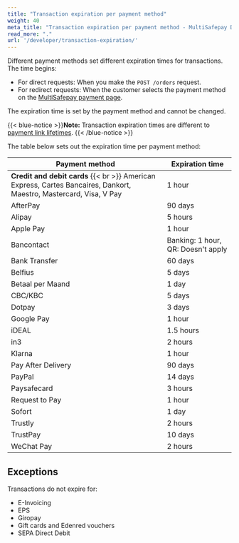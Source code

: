 ```yaml
---
title: "Transaction expiration per payment method"
weight: 40
meta_title: "Transaction expiration per payment method - MultiSafepay Docs"
read_more: "."
url: '/developer/transaction-expiration/'
---
```

Different payment methods set different expiration times for transactions. The time begins:

- For direct requests: When you make the `POST /orders` request.
- For redirect requests: When the customer selects the payment method on the [MultiSafepay payment page](/payment-pages/). 

The expiration time is set by the payment method and cannot be changed.

{{< blue-notice >}}**Note:** Transaction expiration times are different to [payment link lifetimes](/payment-links/about/#lifetimes). {{< /blue-notice >}}

The table below sets out the expiration time per payment method:

| Payment method | Expiration time |
|---|---|
| **Credit and debit cards** {{< br >}} American Express, Cartes Bancaires, Dankort, Maestro, Mastercard, Visa, V Pay | 1 hour |
| AfterPay | 90 days |
| Alipay | 5 hours |
| Apple Pay | 1 hour |
| Bancontact | Banking: 1 hour, QR: Doesn't apply |
| Bank Transfer | 60 days |
| Belfius | 5 days |
| Betaal per Maand | 1 day |
| CBC/KBC | 5 days |
| Dotpay | 3 days |
| Google Pay | 1 hour |
| iDEAL | 1.5 hours |
| in3 | 2 hours |
| Klarna | 1 hour |
| Pay After Delivery | 90 days |
| PayPal | 14 days |
| Paysafecard | 3 hours |
| Request to Pay | 1 hour |
| Sofort | 1 day |
| Trustly | 2 hours |
| TrustPay | 10 days |
| WeChat Pay| 2 hours |

## Exceptions

Transactions do not expire for:

- E-Invoicing
- EPS 
- Giropay 
- Gift cards and Edenred vouchers
- SEPA Direct Debit
